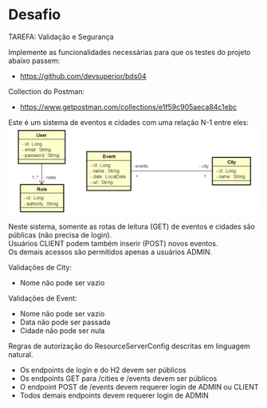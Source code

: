 # Desafio
TAREFA: Validação e Segurança  

Implemente as funcionalidades necessárias para que os testes do projeto abaixo passem:  
- https://github.com/devsuperior/bds04

Collection do Postman:
- https://www.getpostman.com/collections/e1f59c905aeca84c1ebc

Este é um sistema de eventos e cidades com uma relação N-1 entre eles:
![Modelo Conceitual](./src/main/resources/files/bds04.png)

Neste sistema, somente as rotas de leitura (GET) de eventos e cidades são públicas (não precisa de login).   
Usuários CLIENT podem também inserir (POST) novos eventos.   
Os demais acessos são permitidos apenas a usuários ADMIN.  

Validações de City:
- Nome não pode ser vazio

Validações de Event:
- Nome não pode ser vazio
- Data não pode ser passada
- Cidade não pode ser nula

Regras de autorização do ResourceServerConfig descritas em linguagem natural.
- Os endpoints de login e do H2 devem ser públicos
- Os endpoints GET para /cities e /events devem ser públicos
- O endpoint POST de /events devem requerer login de ADMIN ou CLIENT
- Todos demais endpoints devem requerer login de ADMIN
